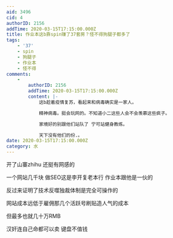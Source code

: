 ```yaml
---
aid: 3496
cid: 4
authorID: 2156
addTime: 2020-03-15T17:15:00.000Z
title: 作业本这b靠spin赚了37套房？怪不得狗腿子都多了
tags:
    - '37'
    - spin
    - 狗腿子
    - 作业本
    - 怪不得
comments:
    -
        authorID: 2156
        addTime: 2020-03-15T17:15:00.000Z
        content: |-
            这b趁着疫情复苏，看起来和病毒确实是一家人。

            精神病毒。挺会玩网的。不知道小二这些人会不会羡慕这些疯子。

            家境好的别跟他们站队了 宁可站健身教练。

            天下没有他们的份.。
date: 2020-03-15T17:15:00.000Z
category: 水
---
```


开了山寨zhihu 还挺有网感的

一个网站几千块 做SEO这是李开复老本行 作业本跟他是一伙的

反过来证明了技术反噬独裁体制是完全可操作的

网站成本远低于雇佣那几个活跃号刷贴造人气的成本

但最多也就几十万RMB

汉奸连自己命都可以卖 键盘不值钱
